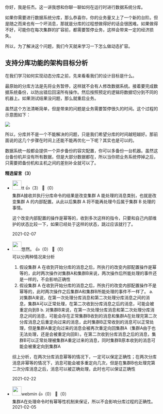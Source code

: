 你好，我是任杰。这一讲我想和你聊一聊如何在运行时进行数据系统分库。

如果你需要进行数据系统分库，那么恭喜你，你的业务量又上了一个新的台阶。但是随之而来也有一个坏消息，那就是分库的过程想做得好的话会很困难。如果做得不好，可能你在每次集群的扩容前，都需要暂停业务，这样会带来一定的经济损失。

所以，为了解决这个问题，我们今天就来学习一下怎么做动态扩容。

## 支持分库功能的架构目标分析

在我们学习如何实现动态分库之前，先来看看我们的设计目标是什么。

最原始的分库方法是先将业务暂停，这样就不会有人修改数据系统。接着要完成数据系统备份，以防出错后回滚所有操作。然后按照预定的逻辑将数据切分到不同的机器上。如果测试结果没问题，那么就重启业务。

虽然这个方法清晰简单，但是带来的问题是业务需要暂停很久的时间。这个过程的示意图如下：

![](https://static001.geekbang.org/resource/image/02/e0/027a86710ecc6c79691yy6f91c8a01e0.jpg?wh=2520%2A365)

所以，分库并不是一个不能解决的问题，只是我们希望分库的时间越短越好。那前面说的这几个步骤在时间上还能不能再优化一下呢？其实也是可以的。

数据系统一般都会提供一个异步备份的容灾配置，你可以多备份一台机器。虽然这台备份机并没有所有数据，但是大部分数据都在，所以当你把业务系统停掉之后，只需要把备份机和主机之间的差别补全就可以了。
<div><strong>精选留言（3）</strong></div><ul>
<li><img src="https://static001.geekbang.org/account/avatar/00/16/bc/25/1c92a90c.jpg" width="30px"><span>tt</span> 👍（3） 💬（0）<div>集群A接收并执行分库命令的结果是改变集群 A 能处理的消息类别，也就是改变集群 A 的内部配置。从此以后集群 A 将不能再处理今后属于集群 B 处理的事情。

这个改变内部配置的操作是幂等的，收到多次这样的指令，只要和自己内部维护的状态比较一下，如果已经处于这样的状态，跳过应该就行了。</div>2021-02-07</li><br/><li><img src="https://static001.geekbang.org/account/avatar/00/1a/3d/39/b8cb3f44.jpg" width="30px"><span>悠然。</span> 👍（0） 💬（0）<div>可以分两种情况来分析
1. 假设集群 A 在收到开始分库的消息之后，所执行的改变内部配置操作是幂等的，此时两次操作对集群A和集群B来说，两次操作后所能处理的事件还是一样的，不会影响正确性
2. 假设集群 A 在收到开始分库的消息之后，所执行的改变内部配置操作不是幂等的，此时两次操作之后集群A和集群B所能处理的事件不一样了。
  a. 对集群A来说，在第一次处理分库消息和第二次处理分库消息之间的消息，集群A可以正常处理，在第二次收到分库消息之后的消息，可能会被重定向到B
  b. 对集群B来说，在第一次处理分库消息和第二次处理分库消息之间的消息，可能会存在正常集群B收到的消息和集群A在处理完第二次分库消息之后重定向过来的消息，此时集群B正常收到的消息可以正常处理，但是集群A重定向过来的消息会被再次重定向回集群A（集群A由于也无法处理，还是会被重定向回B）。在第二次收到分库消息之后的消息，集群B可以正常处理被集群A重定过来的消息，同时集群B原本收到的消息可能会被重定向到集群A

综上分析，在两次分库消息幂等的情况下，一定可以保定正确性；在两次分库消息非幂等的情况下，消息可能会被多重定向几次，但是在集群B也处理完第二次分库消息之后，消息可以被正确处理，此时也可以保证正确性</div>2021-02-22</li><br/><li><img src="https://static001.geekbang.org/account/avatar/00/0f/f9/e6/47742988.jpg" width="30px"><span>webmin</span> 👍（0） 💬（0）<div>集群A在处理命令时有幂等性机制来保证，所以不会影响分库过程的正确性。</div>2021-02-05</li><br/>
</ul>